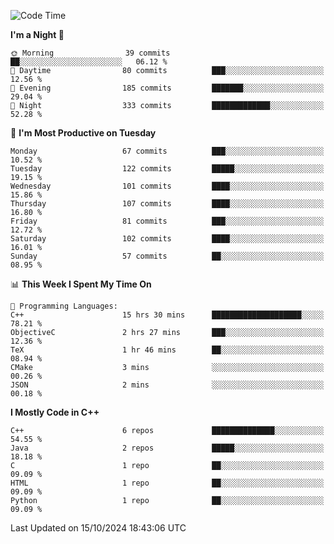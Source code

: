 <!--START_SECTION:waka-->
![Code Time](http://img.shields.io/badge/Code%20Time-94%20hrs%202%20mins-blue)

**I'm a Night 🦉** 

```text
🌞 Morning                39 commits          ██░░░░░░░░░░░░░░░░░░░░░░░   06.12 % 
🌆 Daytime                80 commits          ███░░░░░░░░░░░░░░░░░░░░░░   12.56 % 
🌃 Evening                185 commits         ███████░░░░░░░░░░░░░░░░░░   29.04 % 
🌙 Night                  333 commits         █████████████░░░░░░░░░░░░   52.28 % 
```
📅 **I'm Most Productive on Tuesday** 

```text
Monday                   67 commits          ███░░░░░░░░░░░░░░░░░░░░░░   10.52 % 
Tuesday                  122 commits         █████░░░░░░░░░░░░░░░░░░░░   19.15 % 
Wednesday                101 commits         ████░░░░░░░░░░░░░░░░░░░░░   15.86 % 
Thursday                 107 commits         ████░░░░░░░░░░░░░░░░░░░░░   16.80 % 
Friday                   81 commits          ███░░░░░░░░░░░░░░░░░░░░░░   12.72 % 
Saturday                 102 commits         ████░░░░░░░░░░░░░░░░░░░░░   16.01 % 
Sunday                   57 commits          ██░░░░░░░░░░░░░░░░░░░░░░░   08.95 % 
```


📊 **This Week I Spent My Time On** 

```text
💬 Programming Languages: 
C++                      15 hrs 30 mins      ████████████████████░░░░░   78.21 % 
ObjectiveC               2 hrs 27 mins       ███░░░░░░░░░░░░░░░░░░░░░░   12.36 % 
TeX                      1 hr 46 mins        ██░░░░░░░░░░░░░░░░░░░░░░░   08.94 % 
CMake                    3 mins              ░░░░░░░░░░░░░░░░░░░░░░░░░   00.26 % 
JSON                     2 mins              ░░░░░░░░░░░░░░░░░░░░░░░░░   00.18 % 
```

**I Mostly Code in C++** 

```text
C++                      6 repos             ██████████████░░░░░░░░░░░   54.55 % 
Java                     2 repos             █████░░░░░░░░░░░░░░░░░░░░   18.18 % 
C                        1 repo              ██░░░░░░░░░░░░░░░░░░░░░░░   09.09 % 
HTML                     1 repo              ██░░░░░░░░░░░░░░░░░░░░░░░   09.09 % 
Python                   1 repo              ██░░░░░░░░░░░░░░░░░░░░░░░   09.09 % 
```




 Last Updated on 15/10/2024 18:43:06 UTC
<!--END_SECTION:waka-->

